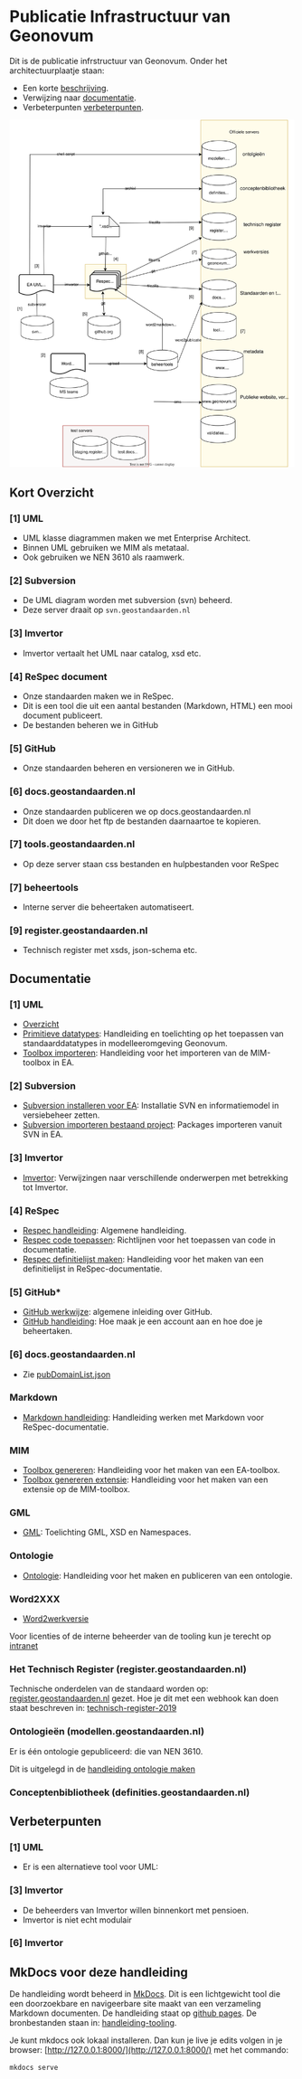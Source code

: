 # Publicatie Infrastructuur van Geonovum

Dit is de publicatie infrstructuur van Geonovum. Onder het architectuurplaatje staan:

- Een korte [beschrijving](#kort-overzicht).
- Verwijzing naar [documentatie](#documentatie).
- Verbeterpunten [verbeterpunten](#verbeterpunten).


![pubinf](media/PublicatieInfrastructuurGeonovum.drawio.svg)

## Kort Overzicht


### [1] UML

- UML klasse diagrammen maken we met Enterprise Architect.
- Binnen UML gebruiken we MIM als metataal.
- Ook gebruiken we NEN 3610 als raamwerk.

### [2] Subversion

- De UML diagram worden met subversion (svn) beheerd.
- Deze server draait op `svn.geostandaarden.nl`

### [3] Imvertor

- Imvertor vertaalt het UML naar catalog, xsd etc.

### [4] ReSpec document

- Onze standaarden maken we in ReSpec.
- Dit is een tool die uit een aantal bestanden (Markdown, HTML) een mooi document publiceert.
- De bestanden beheren we in GitHub

### [5] GitHub

- Onze standaarden beheren en versioneren we in GitHub.

### [6] docs.geostandaarden.nl

- Onze standaarden publiceren we op docs.geostandaarden.nl
- Dit doen we door het ftp de bestanden daarnaartoe te kopieren.

### [7] tools.geostandaarden.nl

- Op deze server staan css bestanden en hulpbestanden voor ReSpec

### [7] beheertools

- Interne server die beheertaken automatiseert.

### [9] register.geostandaarden.nl

- Technisch register met xsds, json-schema etc.

## Documentatie

### [1] UML

- [Overzicht](EA.md)
- [Primitieve datatypes](EA-toepassing-standaarddatatypen.md): Handleiding
    en toelichting op het toepassen van standaarddatatypes in
    modelleeromgeving Geonovum.
- [Toolbox importeren](MIM-toolbox-importeren.md): Handleiding voor het
    importeren van de MIM-toolbox in EA.

### [2] Subversion

- [Subversion installeren voor EA](SVN-importeren-bestaand-project.md):
    Installatie SVN en informatiemodel in versiebeheer zetten.
- [Subversion importeren bestaand project](SVN-installeren-voor-EAP.md):
    Packages importeren vanuit SVN in EA.

### [3] Imvertor

- [Imvertor](Imvertor.md): Verwijzingen naar verschillende onderwerpen met
    betrekking tot Imvertor.

### [4] ReSpec
- [Respec handleiding](ReSpec.md): Algemene handleiding.
- [Respec code toepassen](ReSpec-code-toepassen.md): Richtlijnen voor het
    toepassen van code in documentatie.
- [Respec definitielijst maken](ReSpec-definitielijst-maken.md):
    Handleiding voor het maken van een definitielijst in
    ReSpec-documentatie.

### [5] GitHub*
- [GitHub werkwijze](GitHub-Inleiding.md): algemene inleiding over GitHub.
- [GitHub handleiding](GitHub.md): Hoe maak je een account aan en hoe doe
    je beheertaken.

### [6] docs.geostandaarden.nl
- Zie [pubDomainList.json](https://github.com/Geonovum/respec-utils/blob/master/src/autodeploy/config/pubDomainList.json)

### Markdown
 - [Markdown handleiding](Markdown.md): Handleiding werken met Markdown
     voor ReSpec-documentatie.

### MIM
- [Toolbox genereren](MIM-toolbox-genereren.md): Handleiding voor het
    maken van een EA-toolbox.
- [Toolbox genereren extensie](MIM-toolbox-genereren-extensie.md):
    Handleiding voor het maken van een extensie op de MIM-toolbox.

### GML

- [GML](GML.md): Toelichting GML, XSD en Namespaces.

### Ontologie

- [Ontologie](Handleiding-ontologie-maken-en-publiceren.md): Handleiding
    voor het maken en publiceren van een ontologie.

### Word2XXX

- [Word2werkversie](WordConversies.md)

Voor licenties of de interne beheerder van de tooling kun je terecht op
[intranet](https://stichtinggeonovum.sharepoint.com/:b:/r/sites/FBICT/Gedeelde%20documenten/General/wat%20staat%20waar/Tooling_en_Beheerders.pdf?csf=1&web=1&e=aEcKjl)


### Het Technisch Register (register.geostandaarden.nl)

Technische onderdelen van de standaard worden op:
[register.geostandaarden.nl](https://register.geostandaarden.nl) gezet. Hoe je
dit met een webhook kan doen staat beschreven in:
[technisch-register-2019](https://github.com/Geonovum/technisch-register-2019/blob/master/documentatie/Handleiding%20voor%20beheerders%20informatiemodellen.md)

### Ontologieën (modellen.geostandaarden.nl)

Er is één ontologie gepubliceerd: die van NEN 3610. 

Dit is uitgelegd in de [handleiding ontologie maken](Handleiding-ontologie-maken-en-publiceren.md)

### Conceptenbibliotheek (definities.geostandaarden.nl)


## Verbeterpunten

### [1] UML

- Er is een alternatieve tool voor UML: 

### [3] Imvertor

- De beheerders van Imvertor willen binnenkort met pensioen.
- Imvertor is niet echt modulair

### [6] Imvertor

## MkDocs voor deze handleiding

De handleiding wordt beheerd in [MkDocs](https://www.mkdocs.org/). Dit is een
lichtgewicht tool die een doorzoekbare en navigeerbare site maakt van een
verzameling Markdown documenten. De handleiding staat op
[github pages](https://github.com/Geonovum/handleiding-tooling). De
bronbestanden staan in:
[handleiding-tooling](https://github.com/Geonovum/handleiding-tooling).

Je kunt mkdocs ook lokaal installeren. Dan kun je live je edits volgen in je
browser: [http://127.0.0.1:8000/](http://127.0.0.1:8000/) met het commando:

```shell
mkdocs serve
```
